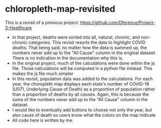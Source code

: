 # chloropleth-map-revisited
This is a revisit of a previous project: https://github.com/Dference/Project-3-Healthcare
- In that project, deaths were sorted into all, natural, chronic, and non-chronic categories. This revisit resorts the data to highlight COVID deaths. That being said, no matter how the data is summed up, the numbers never add up to the "All Cause" column in the original dataset. There is no indication in the documentation why this is.
- In the original project, much of the calculations were done within the js file. Those calculations will be computed in a python file instead. This makes the js file much simpler
- In this revisit, population data was added to the calculations. For each year, the choropleth map displays each state's number of COVID-19 (U071, Underlying Cause of Death) as a proportion of population rather than a proportion of deaths by all causes. Again, this is because the sums of the numbers never add up to the "All Cause" column in the dataset.
- I would like to eventually add buttons to choose not only the year, but also cause of death so users know what the colors on the map indicate
- All code here is written by me.
